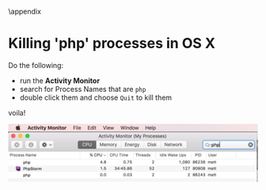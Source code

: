 \appendix

# Killing 'php' processes in OS X

Do the following:

- run the **Activity Monitor**
- search for Process Names that are `php`
- double click them and choose `Quit` to kill them

voila!


![Mac running `php` process.](./03_figures/appendices/1_php_process.png)